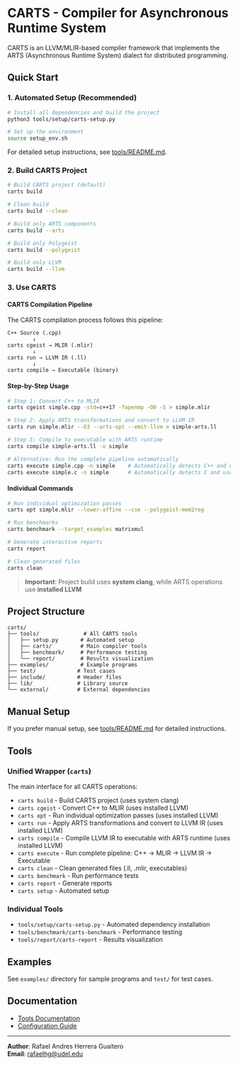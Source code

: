 # CARTS - Compiler for Asynchronous Runtime System

CARTS is an LLVM/MLIR-based compiler framework that implements the ARTS (Asynchronous Runtime System) dialect for distributed programming.

## Quick Start

### 1. Automated Setup (Recommended)

```bash
# Install all dependencies and build the project
python3 tools/setup/carts-setup.py

# Set up the environment
source setup_env.sh
```

For detailed setup instructions, see [tools/README.md](tools/README.md).

### 2. Build CARTS Project

```bash
# Build CARTS project (default)
carts build

# Clean build
carts build --clean

# Build only ARTS components
carts build --arts

# Build only Polygeist
carts build --polygeist

# Build only LLVM
carts build --llvm
```

### 3. Use CARTS

#### CARTS Compilation Pipeline

The CARTS compilation process follows this pipeline:

```
C++ Source (.cpp)
        ↓
carts cgeist → MLIR (.mlir)
        ↓
carts run → LLVM IR (.ll)
        ↓
carts compile → Executable (binary)
```

#### Step-by-Step Usage

```bash
# Step 1: Convert C++ to MLIR
carts cgeist simple.cpp -std=c++17 -fopenmp -O0 -S > simple.mlir

# Step 2: Apply ARTS transformations and convert to LLVM IR
carts run simple.mlir --O3 --arts-opt --emit-llvm > simple-arts.ll

# Step 3: Compile to executable with ARTS runtime
carts compile simple-arts.ll -o simple

# Alternative: Run the complete pipeline automatically
carts execute simple.cpp -o simple    # Automatically detects C++ and uses -std=c++17
carts execute simple.c -o simple      # Automatically detects C and uses -std=c17
```

#### Individual Commands

```bash
# Run individual optimization passes
carts opt simple.mlir --lower-affine --cse --polygeist-mem2reg

# Run benchmarks
carts benchmark --target_examples matrixmul

# Generate interactive reports
carts report

# Clean generated files
carts clean
```

> **Important**: Project build uses **system clang**, while ARTS operations use **installed LLVM**

## Project Structure

```
carts/
├── tools/              # All CARTS tools
│   ├── setup.py       # Automated setup
│   ├── carts/         # Main compiler tools
│   ├── benchmark/     # Performance testing
│   └── report/        # Results visualization
├── examples/          # Example programs
├── test/             # Test cases
├── include/          # Header files
├── lib/              # Library source
└── external/         # External dependencies
```

## Manual Setup

If you prefer manual setup, see [tools/README.md](tools/README.md) for detailed instructions.

## Tools

### Unified Wrapper (`carts`)

The main interface for all CARTS operations:

- `carts build` - Build CARTS project (uses system clang)
- `carts cgeist` - Convert C++ to MLIR (uses installed LLVM)
- `carts opt` - Run individual optimization passes (uses installed LLVM)
- `carts run` - Apply ARTS transformations and convert to LLVM IR (uses installed LLVM)
- `carts compile` - Compile LLVM IR to executable with ARTS runtime (uses installed LLVM)
- `carts execute` - Run complete pipeline: C++ → MLIR → LLVM IR → Executable
- `carts clean` - Clean generated files (.ll, .mlir, executables)
- `carts benchmark` - Run performance tests
- `carts report` - Generate reports
- `carts setup` - Automated setup

### Individual Tools

- `tools/setup/carts-setup.py` - Automated dependency installation
- `tools/benchmark/carts-benchmark` - Performance testing
- `tools/report/carts-report` - Results visualization

## Examples

See `examples/` directory for sample programs and `test/` for test cases.

## Documentation

- [Tools Documentation](tools/README.md)
- [Configuration Guide](docs/configuration.md)

---

**Author**: Rafael Andres Herrera Guaitero  
**Email**: <rafaelhg@udel.edu>
